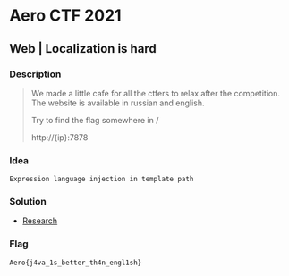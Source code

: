 # Aero CTF 2021

## Web | Localization is hard

### Description

> We made a little cafe for all the ctfers to relax after the competition. 
> The website is available in russian and english.
>
> Try to find the flag somewhere in /
>
> http://{ip}:7878
>

### Idea
    Expression language injection in template path

### Solution
- [Research](https://github.com/veracode-research/spring-view-manipulation/)

### Flag

`Aero{j4va_1s_better_th4n_engl1sh}`
